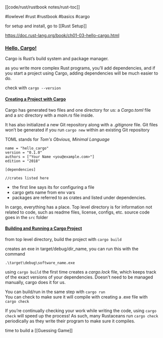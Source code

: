 [[code/rust/rustbook notes/rust-toc]]

#lowlevel #rust #rustbook #basics #cargo 

for setup and install, go to [[Rust Setup]] 

https://doc.rust-lang.org/book/ch01-03-hello-cargo.html

### [Hello, Cargo!](https://doc.rust-lang.org/book/ch01-03-hello-cargo.html#hello-cargo)
Cargo is Rust’s build system and package manager.  

as you write more complex Rust programs, you’ll add dependencies, and if you start a project using Cargo, adding dependencies will be much easier to do.  

check with `cargo --version`  

#### [Creating a Project with Cargo](https://doc.rust-lang.org/book/ch01-03-hello-cargo.html#creating-a-project-with-cargo)

Cargo has generated two files and one directory for us: a _Cargo.toml_ file and a _src_ directory with a _main.rs_ file inside.  

It has also initialized a new Git repository along with a _.gitignore_ file. Git files won’t be generated if you run `cargo new` within an existing Git repository  

TOML stands for *Tom's Obvious, Minimal Language*  

```[package]
name = "hello_cargo"
version = "0.1.0"
authors = ["Your Name <you@example.com>"]
edition = "2018"

[dependencies]

//crates listed here
```

- the first line says its for configuring a file  
- cargo gets name from env vars  
- packages are referred to as crates and listed under dependencies.  

In cargo, everything has a place. Top level directory is for information not related to code, such as readme files, license, configs, etc. source code goes in the `src` folder  


#### [Building and Running a Cargo Project](https://doc.rust-lang.org/book/ch01-03-hello-cargo.html#building-and-running-a-cargo-project)

from top level directory, build the project with `cargo build`  

creates an exe in target/debug/dir_name, you can run this with the command  

`.\target\debug\software_name.exe` 

using `cargo build` the first time creates a *cargo.lock* file, which keeps track of the exact versions of your dependencies. Doesn't need to be managed manually, cargo does it for us.  

You can build/run in the same step with `cargo run`  
You can check to make sure it will compile with creating a .exe file with `cargo check`  

If you’re continually checking your work while writing the code, using `cargo check` will speed up the process! As such, many Rustaceans run `cargo check` periodically as they write their program to make sure it compiles.

time to build a [[Guessing Game]]